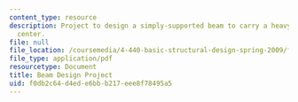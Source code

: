 ```yaml
---
content_type: resource
description: Project to design a simply-supported beam to carry a heavy load at the
  center.
file: null
file_location: /coursemedia/4-440-basic-structural-design-spring-2009/f0db2c64d4ede6bbb217eee8f78495a5_MIT4_440s09_project02.pdf
file_type: application/pdf
resourcetype: Document
title: Beam Design Project
uid: f0db2c64-d4ed-e6bb-b217-eee8f78495a5
---
```

